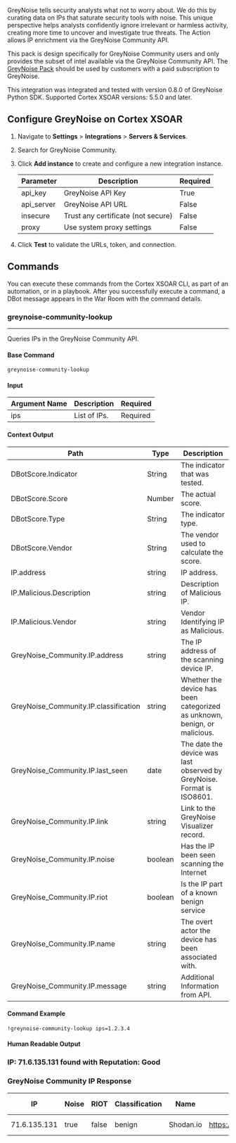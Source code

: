 GreyNoise tells security analysts what not to worry about. We do this by curating data on IPs that saturate security
tools with noise. This unique perspective helps analysts confidently ignore irrelevant or harmless activity, creating
more time to uncover and investigate true threats. The Action allows IP enrichment via the GreyNoise Community API.

This pack is design specifically for GreyNoise Community users and only provides the subset of intel available via the
GreyNoise Community API.  The [GreyNoise Pack](https://github.com/demisto/content/tree/master/Packs/GreyNoise) 
should be used by customers with a paid subscription to GreyNoise.

This integration was integrated and tested with version 0.8.0 of GreyNoise Python SDK.
Supported Cortex XSOAR versions: 5.5.0 and later.

## Configure GreyNoise on Cortex XSOAR

1. Navigate to **Settings** > **Integrations** > **Servers & Services**.
2. Search for GreyNoise Community.
3. Click **Add instance** to create and configure a new integration instance.

    | **Parameter** | **Description** | **Required** |
    | --- | --- | --- |
    | api_key | GreyNoise API Key | True |
    | api_server | GreyNoise API URL | False
    | insecure | Trust any certificate \(not secure\) | False |
    | proxy | Use system proxy settings | False |

4. Click **Test** to validate the URLs, token, and connection.
## Commands
You can execute these commands from the Cortex XSOAR CLI, as part of an automation, or in a playbook.
After you successfully execute a command, a DBot message appears in the War Room with the command details.
### greynoise-community-lookup
***
Queries IPs in the GreyNoise Community API.


#### Base Command

`greynoise-community-lookup`
#### Input

| **Argument Name** | **Description** | **Required** |
| --- | --- | --- |
| ips | List of IPs. | Required | 


#### Context Output

| **Path** | **Type** | **Description** |
| --- | --- | --- |
| DBotScore.Indicator | String | The indicator that was tested. |
| DBotScore.Score | Number | The actual score. |
| DBotScore.Type | String | The indicator type. |
| DBotScore.Vendor | String | The vendor used to calculate the score. |
| IP.address | string | IP address. |
| IP.Malicious.Description | string | Description of Malicious IP. |
| IP.Malicious.Vendor | string | Vendor Identifying IP as Malicious. |
| GreyNoise_Community.IP.address | string | The IP address of the scanning device IP. |
| GreyNoise_Community.IP.classification | string | Whether the device has been categorized as unknown, benign, or malicious. |
| GreyNoise_Community.IP.last_seen | date | The date the device was last observed by GreyNoise. Format is ISO8601. |
| GreyNoise_Community.IP.link | string | Link to the GreyNoise Visualizer record. |
| GreyNoise_Community.IP.noise | boolean | Has the IP been seen scanning the Internet |
| GreyNoise_Community.IP.riot | boolean | Is the IP part of a known benign service |
| GreyNoise_Community.IP.name | string | The overt actor the device has been associated with. |
| GreyNoise_Community.IP.message | string | Additional Information from API. |


#### Command Example
``` !greynoise-community-lookup ips=1.2.3.4 ```

#### Human Readable Output

### IP: 71.6.135.131 found with Reputation: Good
### GreyNoise Community IP Response
|IP|Noise|RIOT|Classification|Name|Link|Last Seen
|---|---|---|---|---|---|---|
| 71.6.135.131 | true | false | benign | Shodan.io | https://viz.greynoise.io/ip/71.6.135.131 | 2021-02-03 |
